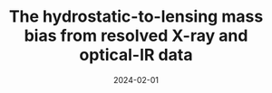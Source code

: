 ---
title: "The hydrostatic-to-lensing mass bias from resolved X-ray and optical-IR data"
collection: "publications"
category: "co_papers"
permalink: /publications/2024A&A682A147M
link: https://ui.adsabs.harvard.edu/abs/2024A&A...682A.147M/abstract
date: 2024-02-01
venue: "Astronomy and Astrophysics"
citation: "Bleem, L. E., Klein, M., Abbot, T. M. C., et al. (2024), The Open Journal of Astrophysics, 7, 13."
---